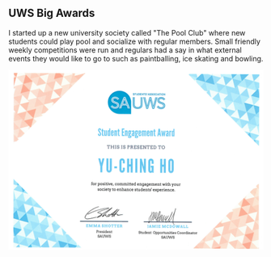 ## UWS Big Awards

I started up a new university society called "The Pool Club" where new students could play pool and socialize with regular members. Small friendly weekly competitions were run and regulars had a say in what external events they would like to go to such as paintballing, ice skating and bowling.

<p align="center">
  <img src="https://github.com/yuchingho/University/blob/master/Events/2019.03.28%20to%202019.03.28%20-%20UWS%20Big%20Awards/Certificate%20UWS%20Big%20Awards.png" alt="Certificate UWS Big Awards"/>
</p>